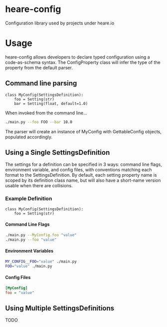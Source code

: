 # heare-config
Configuration library used by projects under heare.io

# Usage
heare-config allows developers to declare typed configuration using a code-as-schema syntax.
The ConfigProperty class will infer the type of the property from the default parser.

## Command line parsing
```python3
class MyConfig(SettingsDefinition):
    foo = Setting(str)
    bar = Setting(float, default=1.0)
```

When invoked from the command line...

```bash
./main.py --foo FOO --bar 10.0
```

The parser will create an instance of MyConfig with GettableConfig objects, populated accordingly.

## Using a Single SettingsDefinition
The settings for a definition can be specified in 3 ways: command line flags, environment variable, and config files, with conventions matching each format to the SettingsDefinition.
By default, each setting property name is scoped by its definition class name, but will also have a short-name version usable when there are collisions.

### Example Definition 
```python3
class MyConfig(SettingsDefinition):
    foo = Setting(str)
```
#### Command Line Flags
```bash
./main.py --MyConfig.foo "value"
./main.py --foo "value"
```

#### Environment Variables
```bash
MY_CONFIG__FOO="value" ./main.py
FOO="value" ./main.py
```

#### Config Files
```ini
[MyConfig]
foo = "value"
```

## Using Multiple SettingsDefinitions
TODO